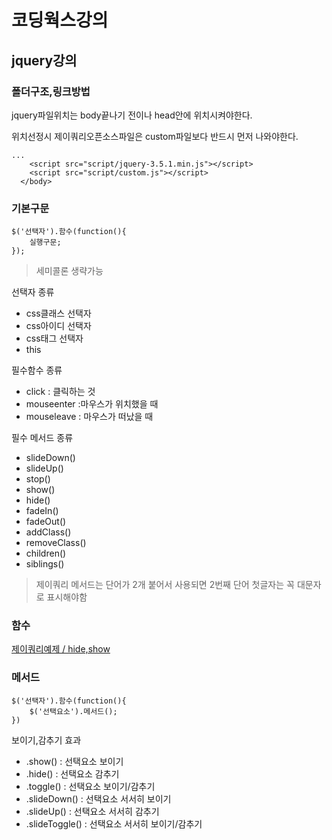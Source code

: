 # 코딩웍스강의

## jquery강의

### 폴더구조,링크방법

jquery파일위치는 body끝나기 전이나 head안에 위치시켜야한다.

위치선정시 제이쿼리오픈소스파일은 custom파일보다 반드시 먼저 나와야한다.

```
...
    <script src="script/jquery-3.5.1.min.js"></script>
    <script src="script/custom.js"></script>
  </body>
```

### 기본구문

```
$('선택자').함수(function(){
    실행구문;
});
```

> 세미콜론 생략가능

선택자 종류

- css클래스 선택자
- css아이디 선택자
- css태그 선택자
- this

필수함수 종류

- click : 클릭하는 것
- mouseenter :마우스가 위치했을 때
- mouseleave : 마우스가 떠났을 때

필수 메서드 종류

- slideDown()
- slideUp()
- stop()
- show()
- hide()
- fadeIn()
- fadeOut()
- addClass()
- removeClass()
- children()
- siblings()

> 제이쿼리 메서드는 단어가 2개 붙어서 사용되면 2번째 단어 첫글자는 꼭 대문자로 표시해야함

### 함수

[제이쿼리예제 / hide,show](https://github.com/kjhabc2002/food_eats/til/master/exam/function_1/index.html)

### 메서드

```
$('선택자').함수(function(){
    $('선택요소').메서드();
})
```

보이기,감추기 효과

- .show() : 선택요소 보이기
- .hide() : 선택요소 감추기
- .toggle() : 선택요소 보이기/감추기
- .slideDown() : 선택요소 서서히 보이기
- .slideUp() : 선택요소 서서히 감추기
- .slideToggle() : 선택요소 서서히 보이기/감추기
